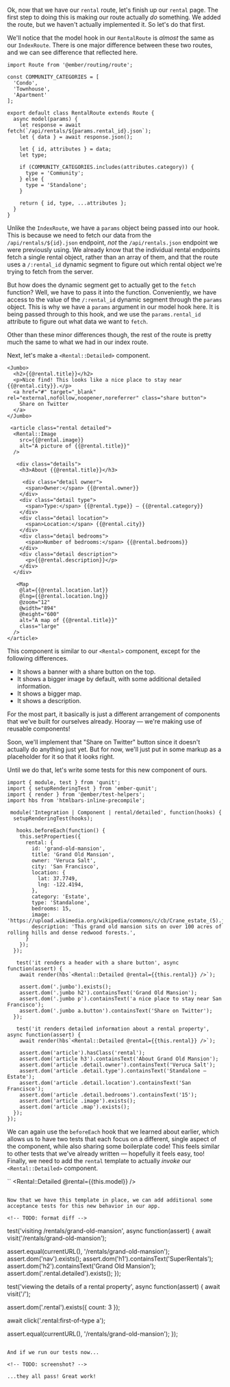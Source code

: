 Ok, now that we have our `rental` route, let's finish up our `rental` page. The first step to doing this is making our route actually _do_ something. We added the route, but we haven't actually implemented it. So let's do that first.

We'll notice that the model hook in our `RentalRoute` is _almost_ the same as our `IndexRoute`. There is one major difference between these two routes, and we can see difference that reflected here.

<!-- TODO: format diff -->

```
import Route from '@ember/routing/route';

const COMMUNITY_CATEGORIES = [
  'Condo',
  'Townhouse',
  'Apartment'
];

export default class RentalRoute extends Route {
  async model(params) {
    let response = await fetch(`/api/rentals/${params.rental_id}.json`);
    let { data } = await response.json();

    let { id, attributes } = data;
    let type;

    if (COMMUNITY_CATEGORIES.includes(attributes.category)) {
      type = 'Community';
    } else {
      type = 'Standalone';
    }

    return { id, type, ...attributes };
  }
}
```

Unlike the `IndexRoute`, we have a `params` object being passed into our hook. This is because we need to fetch our data from the `/api/rentals/${id}.json` endpoint, _not_ the `/api/rentals.json` endpoint we were previously using. We already know that the individual rental endpoints fetch a single rental object, rather than an array of them, and that the route uses a `/:rental_id` dynamic segment to figure out which rental object we're trying to fetch from the server.

But how does the dynamic segment get to actually get to the `fetch` function? Well, we have to pass it into the function. Conveniently, we have access to the value of the `/:rental_id` dynamic segment through the `params` object. This is why we have a `params` argument in our model hook here. It is being passed through to this hook, and we use the `params.rental_id` attribute to figure out what data we want to `fetch`.

Other than these minor differences though, the rest of the route is pretty much the same to what we had in our index route.

Next, let's make a `<Rental::Detailed>` component.

<!-- TODO: format diff -->

```
<Jumbo>
  <h2>{{@rental.title}}</h2>
  <p>Nice find! This looks like a nice place to stay near {{@rental.city}}.</p>
  <a href="#" target="_blank" rel="external,nofollow,noopener,noreferrer" class="share button">
    Share on Twitter
  </a>
</Jumbo>

 <article class="rental detailed">
  <Rental::Image
    src={{@rental.image}}
    alt="A picture of {{@rental.title}}"
  />

   <div class="details">
    <h3>About {{@rental.title}}</h3>

     <div class="detail owner">
      <span>Owner:</span> {{@rental.owner}}
    </div>
    <div class="detail type">
      <span>Type:</span> {{@rental.type}} – {{@rental.category}}
    </div>
    <div class="detail location">
      <span>Location:</span> {{@rental.city}}
    </div>
    <div class="detail bedrooms">
      <span>Number of bedrooms:</span> {{@rental.bedrooms}}
    </div>
    <div class="detail description">
      <p>{{@rental.description}}</p>
    </div>
  </div>

   <Map
    @lat={{@rental.location.lat}}
    @lng={{@rental.location.lng}}
    @zoom="12"
    @width="894"
    @height="600"
    alt="A map of {{@rental.title}}"
    class="large"
  />
</article>
```

This component is similar to our `<Rental>` component, except for the following differences.
* It shows a banner with a share button on the top.
* It shows a bigger image by default, with some additional detailed information.
* It shows a bigger map.
* It shows a description.

For the most part, it basically is just a different arrangement of components that we've built for ourselves already. Hooray &mdash; we're making use of reusable components!

Soon, we'll implement that "Share on Twitter" button since it doesn't actually do anything just yet. But for now, we'll just put in some markup as a placeholder for it so that it looks right.

Until we do that, let's write some tests for this new component of ours.

<!-- TODO: format diff -->

```
import { module, test } from 'qunit';
import { setupRenderingTest } from 'ember-qunit';
import { render } from '@ember/test-helpers';
import hbs from 'htmlbars-inline-precompile';

 module('Integration | Component | rental/detailed', function(hooks) {
  setupRenderingTest(hooks);

   hooks.beforeEach(function() {
    this.setProperties({
      rental: {
        id: 'grand-old-mansion',
        title: 'Grand Old Mansion',
        owner: 'Veruca Salt',
        city: 'San Francisco',
        location: {
          lat: 37.7749,
          lng: -122.4194,
        },
        category: 'Estate',
        type: 'Standalone',
        bedrooms: 15,
        image: 'https://upload.wikimedia.org/wikipedia/commons/c/cb/Crane_estate_(5).jpg',
        description: 'This grand old mansion sits on over 100 acres of rolling hills and dense redwood forests.',
      }
    });
  });

   test('it renders a header with a share button', async function(assert) {
    await render(hbs`<Rental::Detailed @rental={{this.rental}} />`);

    assert.dom('.jumbo').exists();
    assert.dom('.jumbo h2').containsText('Grand Old Mansion');
    assert.dom('.jumbo p').containsText('a nice place to stay near San Francisco');
    assert.dom('.jumbo a.button').containsText('Share on Twitter');
  });

   test('it renders detailed information about a rental property', async function(assert) {
    await render(hbs`<Rental::Detailed @rental={{this.rental}} />`);

    assert.dom('article').hasClass('rental');
    assert.dom('article h3').containsText('About Grand Old Mansion');
    assert.dom('article .detail.owner').containsText('Veruca Salt');
    assert.dom('article .detail.type').containsText('Standalone – Estate');
    assert.dom('article .detail.location').containsText('San Francisco');
    assert.dom('article .detail.bedrooms').containsText('15');
    assert.dom('article .image').exists();
    assert.dom('article .map').exists();
  });
});
```

We can again use the `beforeEach` hook that we learned about earlier, which allows us to have two tests that each focus on a different, single aspect of the component, while also sharing some boilerplate code! This feels similar to other tests that we've already written &mdash; hopefully it feels easy, too! Finally, we need to add the `rental` template to actually _invoke_ our `<Rental::Detailed>` component.

``
<Rental::Detailed @rental={{this.model}} />
```

Now that we have this template in place, we can add additional some acceptance tests for this new behavior in our app.

<!-- TODO: format diff -->

```
test('visiting /rentals/grand-old-mansion', async function(assert) {
 await visit('/rentals/grand-old-mansion');

 assert.equal(currentURL(), '/rentals/grand-old-mansion');
 assert.dom('nav').exists();
 assert.dom('h1').containsText('SuperRentals');
 assert.dom('h2').containsText('Grand Old Mansion');
 assert.dom('.rental.detailed').exists();
});

test('viewing the details of a rental property', async function(assert) {
 await visit('/');

 assert.dom('.rental').exists({ count: 3 });

 await click('.rental:first-of-type a');

 assert.equal(currentURL(), '/rentals/grand-old-mansion');
});
```

And if we run our tests now...

<!-- TODO: screenshot? -->

...they all pass! Great work!
